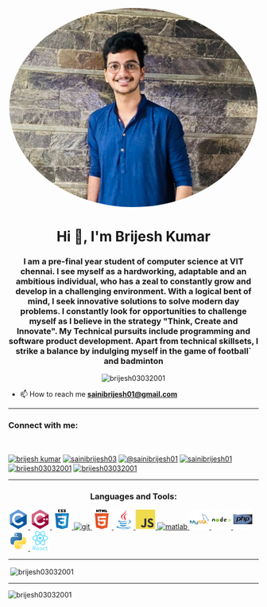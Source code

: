 <p align="center">
  <img width="500" height="400" src="https://github.com/Brijesh03032001/Brijesh03032001/blob/main/profilePhoto.jpeg" style="border-radius:50%"">
</p>

<h1 align="center">Hi 👋, I'm Brijesh Kumar</h1>

<h3 align="center">I am a pre-final year student of computer science at VIT chennai. I see myself as a hardworking, adaptable and an ambitious individual, who has a zeal to constantly grow and develop in a challenging environment. With a logical bent of mind, I seek innovative solutions to solve modern day problems. I constantly look for opportunities to challenge myself as I believe in the strategy "Think, Create and Innovate". My Technical pursuits include programming and software product development. Apart from technical skillsets, I strike a balance by indulging myself in the game of football` and badminton</h3>

<p align="center"> <img src="https://komarev.com/ghpvc/?username=brijesh03032001&label=Profile%20views&color=0e75b6&style=flat" alt="brijesh03032001" /> </p>

<!-- <p align="left"> <a href="https://github.com/ryo-ma/github-profile-trophy"><img src="https://github-profile-trophy.vercel.app/?username=brijesh03032001" alt="brijesh03032001" /></a> </p>
-->
- 📫 How to reach me **sainibrijesh01@gmail.com**
* * *
<h3 align="left">Connect with me:</h3><br>
<p align="left">
<a href="https://linkedin.com/in/brijesh kumar" target="blank"><img align="center" src="https://raw.githubusercontent.com/rahuldkjain/github-profile-readme-generator/master/src/images/icons/Social/linked-in-alt.svg" alt="brijesh kumar" height="30" width="40" /></a>
<a href="https://instagram.com/sainibrijesh03" target="blank"><img align="center" src="https://raw.githubusercontent.com/rahuldkjain/github-profile-readme-generator/master/src/images/icons/Social/instagram.svg" alt="sainibrijesh03" height="30" width="40" /></a>
<a href="https://medium.com/@sainibrijesh01" target="blank"><img align="center" src="https://raw.githubusercontent.com/rahuldkjain/github-profile-readme-generator/master/src/images/icons/Social/medium.svg" alt="@sainibrijesh01" height="30" width="40" /></a>
<a href="https://www.hackerrank.com/sainibrijesh01" target="blank"><img align="center" src="https://raw.githubusercontent.com/rahuldkjain/github-profile-readme-generator/master/src/images/icons/Social/hackerrank.svg" alt="sainibrijesh01" height="30" width="40" /></a>
<a href="https://codeforces.com/profile/brijesh03032001" target="blank"><img align="center" src="https://cdn.jsdelivr.net/npm/simple-icons@3.0.1/icons/codeforces.svg" alt="brijesh03032001" height="30" width="40" /></a>
<a href="https://www.leetcode.com/brijesh03032001" target="blank"><img align="center" src="https://raw.githubusercontent.com/rahuldkjain/github-profile-readme-generator/master/src/images/icons/Social/leet-code.svg" alt="brijesh03032001" height="30" width="40" /></a>
</p>

* * *


<h3 align="center">Languages and Tools:</h3>
<p align="left"> <a href="https://www.cprogramming.com/" target="_blank"> <img src="https://raw.githubusercontent.com/devicons/devicon/master/icons/c/c-original.svg" alt="c" width="40" height="40"/> </a> <a href="https://www.w3schools.com/cpp/" target="_blank"> <img src="https://raw.githubusercontent.com/devicons/devicon/master/icons/cplusplus/cplusplus-original.svg" alt="cplusplus" width="40" height="40"/> </a> <a href="https://www.w3schools.com/css/" target="_blank"> <img src="https://raw.githubusercontent.com/devicons/devicon/master/icons/css3/css3-original-wordmark.svg" alt="css3" width="40" height="40"/> </a> <a href="https://git-scm.com/" target="_blank"> <img src="https://www.vectorlogo.zone/logos/git-scm/git-scm-icon.svg" alt="git" width="40" height="40"/> </a> <a href="https://www.w3.org/html/" target="_blank"> <img src="https://raw.githubusercontent.com/devicons/devicon/master/icons/html5/html5-original-wordmark.svg" alt="html5" width="40" height="40"/> </a> <a href="https://www.java.com" target="_blank"> <img src="https://raw.githubusercontent.com/devicons/devicon/master/icons/java/java-original.svg" alt="java" width="40" height="40"/> </a> <a href="https://developer.mozilla.org/en-US/docs/Web/JavaScript" target="_blank"> <img src="https://raw.githubusercontent.com/devicons/devicon/master/icons/javascript/javascript-original.svg" alt="javascript" width="40" height="40"/> </a> <a href="https://www.mathworks.com/" target="_blank"> <img src="https://upload.wikimedia.org/wikipedia/commons/2/21/Matlab_Logo.png" alt="matlab" width="40" height="40"/> </a> <a href="https://www.mysql.com/" target="_blank"> <img src="https://raw.githubusercontent.com/devicons/devicon/master/icons/mysql/mysql-original-wordmark.svg" alt="mysql" width="40" height="40"/> </a> <a href="https://nodejs.org" target="_blank"> <img src="https://raw.githubusercontent.com/devicons/devicon/master/icons/nodejs/nodejs-original-wordmark.svg" alt="nodejs" width="40" height="40"/> </a> <a href="https://www.php.net" target="_blank"> <img src="https://raw.githubusercontent.com/devicons/devicon/master/icons/php/php-original.svg" alt="php" width="40" height="40"/> </a> <a href="https://www.python.org" target="_blank"> <img src="https://raw.githubusercontent.com/devicons/devicon/master/icons/python/python-original.svg" alt="python" width="40" height="40"/> </a> <a href="https://reactjs.org/" target="_blank"> <img src="https://raw.githubusercontent.com/devicons/devicon/master/icons/react/react-original-wordmark.svg" alt="react" width="40" height="40"/> </a> </p>

* * *
<p>&nbsp;<img align="center" src="https://github-readme-stats.vercel.app/api?username=brijesh03032001&show_icons=true&locale=en" alt="brijesh03032001" /></p>

* * *

<p><img align="left" src="https://github-readme-stats.vercel.app/api/top-langs?username=brijesh03032001&show_icons=true&locale=en&layout=compact" alt="brijesh03032001" /></p>

